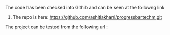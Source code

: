 

The code has been checked into Githib and can be seen at the followng link 
1. The repo is here: https://github.com/ashitlakhani/progressbartechm.git

The project can be tested from the following url : 
